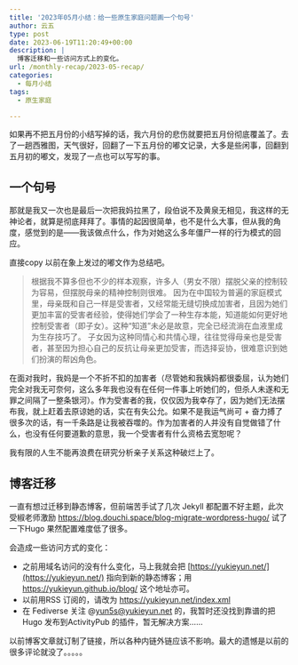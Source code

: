 ```yaml
---
title: '2023年05月小结：给一些原生家庭问题画一个句号'
author: 云五
type: post
date: 2023-06-19T11:20:49+00:00
description: |
  博客迁移和一些访问方式上的变化。
url: /monthly-recap/2023-05-recap/
categories:
  - 每月小结
tags:
  - 原生家庭

---
```


如果再不把五月份的小结写掉的话，我六月份的悲伤就要把五月份彻底覆盖了。去了一趟西雅图，天气很好，回翻了一下五月份的嘟文记录，大多是些闲事，回翻到五月初的嘟文，发现了一点也可以写写的事。

## 一个句号

那就是我又一次也是最后一次把我妈拉黑了，段伯说不及黄泉无相见，我这样的无神论者，就算是彻底拜拜了。事情的起因很简单，也不是什么大事，但从我的角度，感觉到的是——我该做点什么，作为对她这么多年僵尸一样的行为模式的回应。

直接copy 以前在象上发过的嘟文作为总结吧。

> 根据我不算多但也不少的样本观察，许多人（男女不限）摆脱父亲的控制较为容易，但摆脱母亲的精神控制则很难。
>因为在中国较为普遍的家庭模式里，母亲既和自己一样是受害者，又经常能无缝切换成加害者，且因为她们更加丰富的受害者经验，使得她们学会了一种生存本能，知道能如何更好地控制受害者（即子女）。这种“知道”未必是故意，完全已经流淌在血液里成为生存技巧了。
>子女因为这种同情心和共情心理，往往觉得母亲也是受害者，甚至因为担心自己的反抗让母亲更加受害，而选择妥协，很难意识到她们扮演的帮凶角色。

在面对我时，我妈是一个不折不扣的加害者（尽管她和我姨妈都很委屈，认为她们完全对我无可奈何，这么多年我也没有在任何一件事上听她们的，但杀人未遂和无罪之间隔了一整条银河）。作为受害者的我，仅仅因为我幸存了，因为她们无法摆布我，就上赶着去原谅她的话，实在有失公允。如果不是我运气尚可 + 奋力搏了很多次的话，有一千条路是让我被吞噬的。作为加害者的人并没有自觉做错了什么，也没有任何要道歉的意思，我一个受害者有什么资格去宽恕呢？

我有限的人生不能再浪费在研究分析亲子关系这种破烂上了。


## 博客迁移

一直有想过迁移到静态博客，但前端苦手试了几次 Jekyll 都配置不好主题，此次受椒老师激励 https://blog.douchi.space/blog-migrate-wordpress-hugo/ 试了一下Hugo 果然配置难度低了很多。

会造成一些访问方式的变化：

- 之前用域名访问的没有什么变化，马上我就会把 [https://yukieyun.net/](https://yukieyun.net/) 指向到新的静态博客；用 https://yukieyun.github.io/blog/ 这个地址亦可。
- 以前用RSS 订阅的，请改为 https://yukieyun.net/index.xml 
- 在 Fediverse 关注 @yun5s@yukieyun.net 的，我暂时还没找到靠谱的把 Hugo 发布到ActivityPub 的插件，暂无解决方案……

以前博客文章就订制了链接，所以各种内链外链应该不影响。最大的遗憾是以前的很多评论就没了。。。。。








